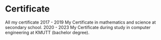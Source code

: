 # Certificate
All my certificate
2017 - 2019 My Certificate in mathematics and science at secondary school.
2020 - 2023 My Certificate during study in computer engineering at KMUTT (bachelor degree).

